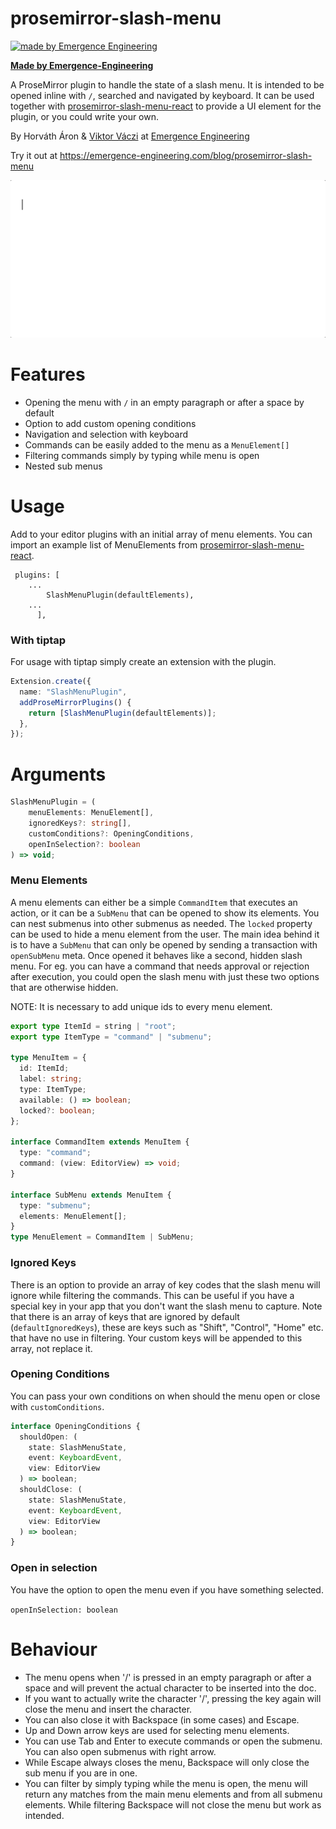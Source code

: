 # prosemirror-slash-menu

[![made by Emergence Engineering](https://emergence-engineering.com/ee-logo.svg)](https://emergence-engineering.com)

[**Made by Emergence-Engineering**](https://emergence-engineering.com/)

A ProseMirror plugin to handle the state of a slash menu. It is intended to be opened inline with `/`, searched and navigated by keyboard.
It can be used together with [prosemirror-slash-menu-react](https://github.com/emergence-engineering/prosemirror-slash-menu-react) to provide a UI element for
the plugin, or you could write your own.

By Horváth Áron & [Viktor Váczi](https://emergence-engineering.com/cv/viktor) at [Emergence Engineering](https://emergence-engineering.com/)

Try it out at <https://emergence-engineering.com/blog/prosemirror-slash-menu>

![alt text](https://github.com/emergence-engineering/prosemirror-slash-menu-react/blob/main/public/prosemirror-slash-menu.gif?raw=true)

# Features

- Opening the menu with `/` in an empty paragraph or after a space by default
- Option to add custom opening conditions
- Navigation and selection with keyboard
- Commands can be easily added to the menu as a `MenuElement[]`
- Filtering commands simply by typing while menu is open
- Nested sub menus

# Usage

Add to your editor plugins with an initial array of menu elements. You can import an example list of MenuElements from [prosemirror-slash-menu-react](https://github.com/emergence-engineering/prosemirror-slash-menu-react).

```
 plugins: [
    ...
        SlashMenuPlugin(defaultElements),
    ...
      ],
```

### With tiptap

For usage with tiptap simply create an extension with the plugin.

```typescript
Extension.create({
  name: "SlashMenuPlugin",
  addProseMirrorPlugins() {
    return [SlashMenuPlugin(defaultElements)];
  },
});
```

# Arguments

```typescript
SlashMenuPlugin = (
    menuElements: MenuElement[],
    ignoredKeys?: string[],
    customConditions?: OpeningConditions,
    openInSelection?: boolean
) => void;
```

### Menu Elements

A menu elements can either be a simple `CommandItem` that executes an action, or it can be a `SubMenu` that can be opened to show its elements.
You can nest submenus into other submenus as needed.
The `locked` property can be used to hide a menu element from the user. The main idea behind it is to have a `SubMenu` that can only be opened by sending a transaction with `openSubMenu` meta.
Once opened it behaves like a second, hidden slash menu. For eg. you can have a command that needs approval or rejection after execution, you could open the slash menu with just these two options that are otherwise hidden.

NOTE: It is necessary to add unique ids to every menu element.

```typescript
export type ItemId = string | "root";
export type ItemType = "command" | "submenu";

type MenuItem = {
  id: ItemId;
  label: string;
  type: ItemType;
  available: () => boolean;
  locked?: boolean;
};

interface CommandItem extends MenuItem {
  type: "command";
  command: (view: EditorView) => void;
}

interface SubMenu extends MenuItem {
  type: "submenu";
  elements: MenuElement[];
}
type MenuElement = CommandItem | SubMenu;
```

### Ignored Keys

There is an option to provide an array of key codes that the slash menu will ignore while filtering the commands.
This can be useful if you have a special key in your app
that you don't want the slash menu to capture.
Note that there is an array of keys that are ignored by default (`defaultIgnoredKeys`), these are keys such as "Shift", "Control", "Home" etc. that have no use in filtering. Your custom keys will be appended to this array, not replace it.

### Opening Conditions

You can pass your own conditions on when should the menu open or close with `customConditions`.

```typescript
interface OpeningConditions {
  shouldOpen: (
    state: SlashMenuState,
    event: KeyboardEvent,
    view: EditorView
  ) => boolean;
  shouldClose: (
    state: SlashMenuState,
    event: KeyboardEvent,
    view: EditorView
  ) => boolean;
}
```

### Open in selection

You have the option to open the menu even if you have something selected.

`openInSelection: boolean`

# Behaviour

- The menu opens when '/' is pressed in an empty paragraph or after a space and will prevent the actual character to be inserted into the doc.
- If you want to actually write the character '/', pressing the key again will close the menu and insert the character.
- You can also close it with Backspace (in some cases) and Escape.
- Up and Down arrow keys are used for selecting menu elements.
- You can use Tab and Enter to execute commands or open the submenu. You can also open submenus with right arrow.
- While Escape always closes the menu, Backspace will only close the sub menu if you are in one.
- You can filter by simply typing while the menu is open, the menu will return any matches from the main menu elements and from all submenu elements. While filtering Backspace will not close the menu but work as intended.
